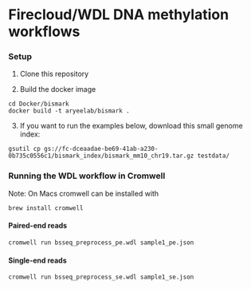 # Firecloud/WDL DNA methylation workflows

### Setup

1. Clone this repository

2. Build the docker image

```
cd Docker/bismark
docker build -t aryeelab/bismark .
```

3. If you want to run the examples below, download this small genome index:    
```
gsutil cp gs://fc-dceaadae-be69-41ab-a230-0b735c0556c1/bismark_index/bismark_mm10_chr19.tar.gz testdata/
```

### Running the WDL workflow in Cromwell

Note: On Macs cromwell can be installed with 
```
brew install cromwell
```

#### Paired-end reads
```
cromwell run bsseq_preprocess_pe.wdl sample1_pe.json
```

#### Single-end reads
```
cromwell run bsseq_preprocess_se.wdl sample1_se.json
```
